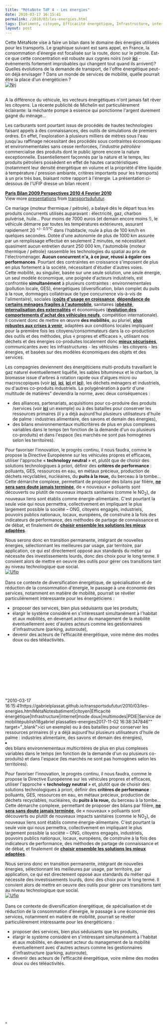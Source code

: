 ```yaml
---
title: "MétaNote TdF 4 - Les énergies"
date: 2010-03-17 16:15:41
permalink: /2010/03/les-energies.html
tags: [batiment, citoyen, Efficacité énergétique, Infrastructure, internet, mode doux, multimodes, PDIE, Service de mobilité]
layout: post
---
```


<p>Cette MétaNote vise à faire un bilan dans le domaine des énergies utilisées pour les transports. Le graphique suivant est sans appel, en France, la consommation d'énergie est focalisée sur la route, donc sur le pétrole. Est-ce que cette concentration est robuste aux cygnes noirs (voir <span style="text-decoration: underline"><a href="https://gabrielplassat.github.io/transportsdufutur/2009/11/quel-sera-le-prochain-cygne-noir-.html" target="_blank"><strong>ici</strong></a></span> - évènements fortement improbables qui changent tout quand ils arrivent)? Quelles évolutions de la demande de transport, de l'offre énergétique peut-on déjà envisager ? Dans un monde de services de mobilité, quelle pourrait être la place d'un énergéticien ?<br /><a href="https://gabrielplassat.github.io/transportsdufutur/wp-content/uploads/sites/6/old/6a0120a66d2ad4970b0120a947b1ce970b-pi.gif" rel="lightbox"><img alt="Nrj" border="0" class="asset asset-image at-xid-6a0120a66d2ad4970b0120a947b1ce970b " src="/wp-content/uploads/sites/6/old/6a0120a66d2ad4970b0120a947b1ce970b-320pi.gif" title="Nrj" /></a>  </p>   <!--more--> <br />A la différence du véhicule, les vecteurs énergétiques n'ont jamais fait rêver les citoyens. La récente publicité de Michelin est particulièrement éclairante: la méchante pompe à essence qui ponctionne l'argent durement gagné du ménage... <div></div> <p>Les carburants sont pourtant issus de procédés de hautes technologies faisant appels à des connaissances, des outils de simulations de premiers ordres. En effet, l'exploration à plusieurs milliers de mètres sous l'eau jusqu'au raffinage nécessitant des procédés sous contraintes économiques et environnementales sans cesse renforcées, <em>l'industrie pétrolière </em>commercialise des produits dont le public ignore encore la nature exceptionnelle. Essentiellement façonnés par la nature et le temps, les produits pétroliers possèdent en effet de hautes caractéristiques (notamment leur densité énergétique en volume et la propriété d'être liquide à température / pression ambiante, critères importants pour les transports) à un prix très bas, biaisant notre rapport à l'énergie. La présentation ci-dessous de l'UFIP dresse un bilan récent :</p> <div id="__ss_3456256"><strong><a href="http://www.slideshare.net/transportsdufutur/paris-bilan-2009-perspectives-2010-4-fevrier-2010" title="Paris Bilan 2009 Perspectives 2010 4 Fevrier 2010">Paris Bilan 2009 Perspectives 2010 4 Fevrier 2010</a></strong>   <div>View more <a href="http://www.slideshare.net/">presentations</a> from <a href="http://www.slideshare.net/transportsdufutur">transportsdufutur</a>.</div></div> <p>Ce mariage {moteur thermique / pétrole}, a balayé dès le départ tous les produits concurrents utilisés auparavant : électricité, gaz, charbon pulvérisé, huile… Pour moins de 7000 euros (et demain encore moins !), le véhicule démarre par toutes les températures extérieures, assurant rapidement 20 <sup>+/-</sup> <sup>0.5°C</sup> dans l'habitacle, roule à plus de 100 km/h en quelques secondes. Dotée d'une autonomie de plus de 1000 km assurée par un remplissage effectué en seulement 2 minutes, ne nécessitant quasiment aucun entretien durant 250 000 km, l'automobile {moteur thermique / pétrole} rassemble les technologies du spatial au prix de l'électroménager. <strong>Aucun concurrent n'a, à ce jour, réussi à égaler ces performances</strong>. Pourtant des contraintes en croissance s'imposent de plus en plus fortement à la société, nécessitant d'étudier d'autres voies. <br />Cette mobilité, au singulier, basée sur une seule solution, une seule énergie, un seul modèle économique, une poignée d'acteurs industriels, est confrontée <strong>simultanément</strong> à plusieurs contraintes : environnementales (pollution locale, GES), énergétiques (diversification, bilan complet du puits à la roue, dommages collatéraux de type concurrence vis-à-vis de l'alimentaire), sociales (<strong><span style="text-decoration: underline"><a href="https://gabrielplassat.github.io/transportsdufutur/2009/11/le-prix-du-carburant-a-la-pompe-atil-une-limite.html" target="_blank">coûts d'usage en croissance</a></span></strong><span>, <strong><span style="text-decoration: underline"><a href="https://gabrielplassat.github.io/transportsdufutur/2009/12/precarite-et-mobilite-quelques-elements-de-contexte.html" target="_blank">dépendance de certains ménages fragiles à l'automobile</a></span></strong></span>, sanitaires (<strong><span style="text-decoration: underline"><a href="https://gabrielplassat.github.io/transportsdufutur/2009/11/mobilite-obesite-sante-innovons-vite.html" target="_blank">obésité</a></span></strong>, <strong><span style="text-decoration: underline"><a href="https://gabrielplassat.github.io/transportsdufutur/2010/02/vers-la-sante-20.html" target="_blank">internalisation des externalités</a></span></strong> et économiques (<strong><span style="text-decoration: underline"><a href="https://gabrielplassat.github.io/transportsdufutur/2010/02/less-is-more.html" target="_blank">évolution des comportements d'achat des véhicules neufs</a></span></strong>, compétition internationale).<br />Il convient donc de mettre en œuvre <strong>des mobilités</strong>, au pluriel, <strong><span style="text-decoration: underline"><a href="https://gabrielplassat.github.io/transportsdufutur/2009/11/pour-une-mobilite-plus-robuste-aux-crises-a-venir.html" target="_blank">plus robustes aux crises à venir</a></span></strong>, adaptées aux conditions locales impliquant pour la première fois les citoyens/consommateurs dans la co-production des outils et des méthodes, plus « propres et efficaces », utilisant nos déchets et des énergies co-produites localement donc <strong><span style="text-decoration: underline"><a href="https://gabrielplassat.github.io/transportsdufutur/2010/01/secheresse-en-inde-pluie-au-bresil-tension-sur-le-sucre-et-ethanol-en-hausse.html" target="_blank">mieux sécurisées</a></span></strong><span>, communicantes avec les infrastructures - les véhicules - les citoyens - les énergies, et basées sur des modèles économiques des objets et des services. </span> <p><span style="text-decoration: none">Les compagnies deviennent des énergéticiens multi-produits travaillant le gaz naturel éventuellement liquéfié, les sables bitumineux et le charbon, la biomasse issue d'arbres à rotation rapide oux d'algues micro ou macroscopiques (voir <strong><span style="text-decoration: underline"><a href="https://docs.google.com/fileview?id=0B-0CzLRVt-K9NjgyMDZkYzUtNzZkYS00ZGYyLTg2Y2ItYjgzMDc2OTIzNDI4&hl=en" target="_blank">ici</a></span></strong>, <strong><span style="text-decoration: underline"><a href="https://docs.google.com/fileview?id=0B-0CzLRVt-K9YTdkMTE4YTUtZGI4OC00MmQzLTg1NGQtNTkxNjQ4NjMwMzNh&hl=en" target="_blank">ici</a></span></strong>, <a href="https://docs.google.com/fileview?id=0B-0CzLRVt-K9NzNiNjBjNDgtNzlmNy00MGMyLWIwMjYtMDg0MDAzYzc1MjY4&hl=en" target="_blank"><strong>ici</strong> </a>et <strong><span style="text-decoration: underline"><a href="https://docs.google.com/fileview?id=0B-0CzLRVt-K9YzVmNDFlMjctNDIwZi00OTU4LWE4ZWMtZTY0OWQ2MDMwZmRj&hl=en" target="_blank">ici</a></span></strong>), les déchets ménagers et industriels, ou d'autres co-produits industriels. La polygénération à partir d'une multitude de matières" deviendra la norme, avec deux conséquences :</span></p><span> <ul> <li> <div>des alliances, partenariats, acquisitions pour co-produire des produits /services (voir <strong><span style="text-decoration: underline"><a href="http://www.nesteoil.com/default.asp?path=1415401259126174407846" target="_blank">ici</a></span></strong> un exemple) ou à des batailles pour conserver les ressources primaires (il y a déjà aujourd'hui plusieurs utilisateurs d'huile de palme : industries alimentaire, des savons et demain des énergies),</div> <li> <div>des bilans environnementaux multicritères de plus en plus complexes variables dans le temps (en fonction de la demande d'un ou plusieurs co-produits) et dans l'espace (les marchés ne sont pas homogènes selon les territoires). </div></li> </li> </ul> <p>Pour favoriser l'innovation, le progrès continu, il nous faudra, comme le propose la Directive Européenne sur les véhicules propres et efficaces, utiliser l'approche « <strong>technology neutral</strong> » et, plutôt que de choisir des solutions technologiques à priori, définir des <strong>critères de performance</strong> : polluants, GES, ressources en eau, en métaux précieux, production de déchets recyclables, nucléaires, du <strong>puits à la roue,</strong> du berceau à la tombe… Cette démarche complexe, permettant de proposer des bilans par filière, <a href="https://gabrielplassat.github.io/transportsdufutur/2010/02/et-si-lobjectif-de-sustainable-netait-finalement-jamais-atteint.html" target="_blank"><strong>ne sera sans doute jamais terminée</strong></a>, de « nouveaux » polluants sont découverts ou plutôt de nouveaux impacts sanitaires (comme le NO<sub>2</sub>), de nouveaux liens sont établis comme énergie-alimentaire. C'est pourtant la seule voie qui nous permettra, collectivement en impliquant le plus largement possible la société – ONG, citoyens engagés, industriels, pouvoirs publics nationaux, locaux, européens, de construire à la fois des indicateurs de performance, des méthodes de partage de connaissance et de débat, et finalement de <a href="https://gabrielplassat.github.io/transportsdufutur/2010/02/les-automobilistes-vont-configurer-leurs-voitures-en-fonction-de-leurs-besoins.html" target="_blank"><strong>choisir ensemble les solutions les mieux adaptées</strong></a>.</p></span> <p>Nous serons donc en transition permanente, intégrant de nouvelles énergies, sélectionnant les meilleures par usage, par territoire, par application, ce qui est directement opposé aux standards du métier qui nécessite des investissements lourds, donc des choix pour le long terme. Il convient alors de mettre en oeuvre des outils pour gérer ces transitions tant au niveau technologique que social. <br /><a href="https://gabrielplassat.github.io/transportsdufutur/wp-content/uploads/sites/6/old/6a0120a66d2ad4970b0120a948afee970b-pi.gif" rel="lightbox"><img alt="Ufip" border="0" class="asset asset-image at-xid-6a0120a66d2ad4970b0120a948afee970b " src="/wp-content/uploads/sites/6/old/6a0120a66d2ad4970b0120a948afee970b-500pi.gif" title="Ufip" /></a> <br /><br />Dans ce contexte de diversification énergétique, de spécialisation et de réduction de la consommation d'énergie, le passage à une économie des services, notamment en matière de mobilité, pourrait se révéler particulièrement intéressante pour les énergéticiens :</p> <ul> <li> <div>proposer des services, bien plus séduisants que les produits, </div> <li> <div>élargir le système considéré en s'intéressant simultanément à l'habitat et aux mobilités, en devenant acteur du management de la mobilité éventuellement avec d'autres acteurs comme les gestionnaires d'infrastructure (parking, autoroute), </div> <li> <div>devenir des acteurs de l'efficacité énergétique, voire même des modes doux ou des téléactivités. </div></li> </li> </li> </ul> <br /> <p><span><span></span></span> <br /><br /><br /><br /><br /><br /><br /></p></p>"2010-03-17 16:15:41https://gabrielplassat.github.io/transportsdufutur/2010/03/les-energies.htmlMétaNotesbatiment|citoyen|Efficacité énergétique|Infrastructure|internet|mode doux|multimodes|PDIE|Service de mobilitépublish18gabriel plassatles-energies2017-11-02 16:38:347846"" target="_blank">ici</a></span></strong> un exemple) ou à des batailles pour conserver les ressources primaires (il y a déjà aujourd'hui plusieurs utilisateurs d'huile de palme : industries alimentaire, des savons et demain des énergies),</div> <li> <div>des bilans environnementaux multicritères de plus en plus complexes variables dans le temps (en fonction de la demande d'un ou plusieurs co-produits) et dans l'espace (les marchés ne sont pas homogènes selon les territoires). </div></li> </li> </ul> <p>Pour favoriser l'innovation, le progrès continu, il nous faudra, comme le propose la Directive Européenne sur les véhicules propres et efficaces, utiliser l'approche « <strong>technology neutral</strong> » et, plutôt que de choisir des solutions technologiques à priori, définir des <strong>critères de performance</strong> : polluants, GES, ressources en eau, en métaux précieux, production de déchets recyclables, nucléaires, du <strong>puits à la roue,</strong> du berceau à la tombe… Cette démarche complexe, permettant de proposer des bilans par filière, <a href="https://gabrielplassat.github.io/transportsdufutur/2010/02/et-si-lobjectif-de-sustainable-netait-finalement-jamais-atteint.html" target="_blank"><strong>ne sera sans doute jamais terminée</strong></a>, de « nouveaux » polluants sont découverts ou plutôt de nouveaux impacts sanitaires (comme le NO<sub>2</sub>), de nouveaux liens sont établis comme énergie-alimentaire. C'est pourtant la seule voie qui nous permettra, collectivement en impliquant le plus largement possible la société – ONG, citoyens engagés, industriels, pouvoirs publics nationaux, locaux, européens, de construire à la fois des indicateurs de performance, des méthodes de partage de connaissance et de débat, et finalement de <a href="https://gabrielplassat.github.io/transportsdufutur/2010/02/les-automobilistes-vont-configurer-leurs-voitures-en-fonction-de-leurs-besoins.html" target="_blank"><strong>choisir ensemble les solutions les mieux adaptées</strong></a>.</p></span> <p>Nous serons donc en transition permanente, intégrant de nouvelles énergies, sélectionnant les meilleures par usage, par territoire, par application, ce qui est directement opposé aux standards du métier qui nécessite des investissements lourds, donc des choix pour le long terme. Il convient alors de mettre en oeuvre des outils pour gérer ces transitions tant au niveau technologique que social. <br /><a href="https://gabrielplassat.github.io/transportsdufutur/wp-content/uploads/sites/6/old/6a0120a66d2ad4970b0120a948afee970b-pi.gif" rel="lightbox"><img alt="Ufip" border="0" class="asset asset-image at-xid-6a0120a66d2ad4970b0120a948afee970b " src="/wp-content/uploads/sites/6/old/6a0120a66d2ad4970b0120a948afee970b-500pi.gif" title="Ufip" /></a> <br /><br />Dans ce contexte de diversification énergétique, de spécialisation et de réduction de la consommation d'énergie, le passage à une économie des services, notamment en matière de mobilité, pourrait se révéler particulièrement intéressante pour les énergéticiens :</p> <ul> <li> <div>proposer des services, bien plus séduisants que les produits, </div> <li> <div>élargir le système considéré en s'intéressant simultanément à l'habitat et aux mobilités, en devenant acteur du management de la mobilité éventuellement avec d'autres acteurs comme les gestionnaires d'infrastructure (parking, autoroute), </div> <li> <div>devenir des acteurs de l'efficacité énergétique, voire même des modes doux ou des téléactivités. </div></li> </li> </li> </ul> <br /> <p><span><span></span></span> <br /><br /><br /><br /><br /><br /><br /></p></p>"
